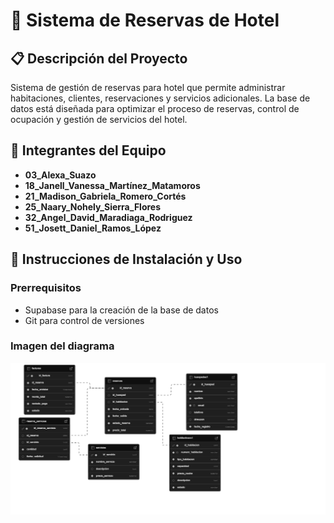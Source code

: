 # 🏨 Sistema de Reservas de Hotel

## 📋 Descripción del Proyecto

Sistema de gestión de reservas para hotel que permite administrar habitaciones, clientes, reservaciones y servicios adicionales. La base de datos está diseñada para optimizar el proceso de reservas, control de ocupación y gestión de servicios del hotel.

## 👥 Integrantes del Equipo

- **03_Alexa_Suazo**
- **18_Janell_Vanessa_Martínez_Matamoros**
- **21_Madison_Gabriela_Romero_Cortés**
- **25_Naary_Nohely_Sierra_Flores**
- **32_Angel_David_Maradiaga_Rodriguez**
- **51_Josett_Daniel_Ramos_López**

## 🚀 Instrucciones de Instalación y Uso

### Prerrequisitos
- Supabase para la creación de la base de datos
- Git para control de versiones
### Imagen del diagrama
![Diagrama de la base de datos](/imagenes/Diagrama.png)
